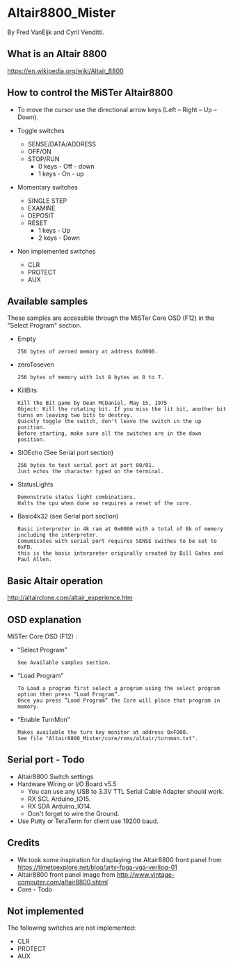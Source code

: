Altair8800_Mister
=================
By Fred VanEijk and Cyril Venditti.

## What is an Altair 8800
https://en.wikipedia.org/wiki/Altair_8800

## How to control the MiSTer Altair8800
- To move the cursor use the directional arrow keys (Left – Right – Up – Down).

- Toggle switches
  - SENSE/DATA/ADDRESS
  - OFF/ON
  - STOP/RUN
    - 0 keys - Off - down
    - 1 keys - On - up

- Momentary switches
  - SINGLE STEP
  - EXAMINE
  - DEPOSIT
  - RESET
    - 1 keys - Up
    - 2 keys - Down

- Non implemented switches
  - CLR
  - PROTECT
  - AUX

## Available samples 
These samples are accessible through the MiSTer Core OSD (F12) in the "Select Program" section. 

- Empty

      256 bytes of zeroed memory at address 0x0000.

- zeroToseven

      256 bytes of memory with 1st 8 bytes as 0 to 7.
          
- KillBits

      Kill the Bit game by Dean McDaniel, May 15, 1975
      Object: Kill the rotating bit. If you miss the lit bit, another bit turns on leaving two bits to destroy. 
      Quickly toggle the switch, don't leave the switch in the up position. 
      Before starting, make sure all the switches are in the down position.
       
- SIOEcho (See Serial port section)

      256 bytes to test serial port at port 00/01.
      Just echos the character typed on the terminal.
  
- StatusLights

      Demonstrate status light combinations.
      Halts the cpu when done so requires a reset of the core.

- Basic4k32 (see Serial port section)

      Basic interpreter in 4k ram at 0x0000 with a total of 8k of memory including the interpreter.
      Comumicates with serial port requires SENSE swithes to be set to 0xFD.
      this is the basic interpreter originally created by Bill Gates and Paul Allen.

## Basic Altair operation
http://altairclone.com/altair_experience.htm

## OSD explanation
MiSTer Core OSD (F12) :

- “Select Program”

      See Available samples section.

- “Load Program”

      To Load a program first select a program using the select program option then press “Load Program”. 
      Once you press ”Load Program” the Core will place that program in memory.

- “Enable TurnMon” 

      Makes available the turn key monitor at address 0xFD00.
      See file "Altair8800_Mister/core/roms/altair/turnmon.txt".
  
## Serial port - Todo
- Altair8800 Switch settings
- Hardware Wiring or I/O Board v5.5
  - You can use any USB to 3.3V TTL Serial Cable Adapter should work.
  - RX SCL Arduino_IO15.
  - RX SDA Arduino_IO14.
  - Don't forget to wire the Ground.
- Use Putty or TeraTerm for client use 19200 baud.

## Credits
  - We took some inspiration for displaying the Altair8800 front panel from https://timetoexplore.net/blog/arty-fpga-vga-verilog-01
  - Altair8800 front panel image from http://www.vintage-computer.com/altair8800.shtml
  - Core - Todo

## Not implemented
The following switches are not implemented:
   - CLR
   - PROTECT
   - AUX
